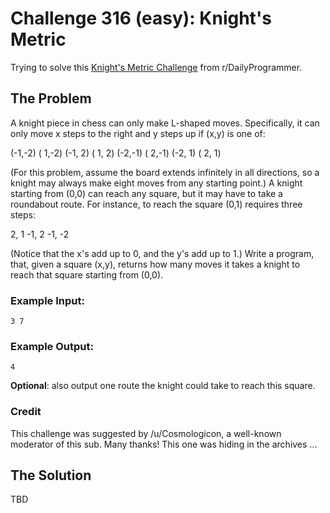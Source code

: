 # Challenge 316 (easy): Knight's Metric

Trying to solve this [Knight's Metric Challenge](https://www.reddit.com/r/dailyprogrammer/comments/6coqwk/20170522_challenge_316_easy_knights_metric/?st=j3gc1v5i&sh=d8fc665c) from r/DailyProgrammer.

## The Problem

A knight piece in chess can only make L-shaped moves. Specifically, it can only move x steps to the right and y steps up if (x,y) is one of:

(-1,-2) ( 1,-2) (-1, 2) ( 1, 2)
(-2,-1) ( 2,-1) (-2, 1) ( 2, 1)

(For this problem, assume the board extends infinitely in all directions, so a knight may always make eight moves from any starting point.) A knight starting from (0,0) can reach any square, but it may have to take a roundabout route. For instance, to reach the square (0,1) requires three steps:

2,  1
-1,  2
-1, -2

(Notice that the x's add up to 0, and the y's add up to 1.) Write a program, that, given a square (x,y), returns how many moves it takes a knight to reach that square starting from (0,0).

### Example Input:

```
3 7
```

### Example Output:

```
4
```

**Optional**: also output one route the knight could take to reach this square.

### Credit

This challenge was suggested by /u/Cosmologicon, a well-known moderator of this sub. Many thanks! This one was hiding in the archives ...

## The Solution

TBD
